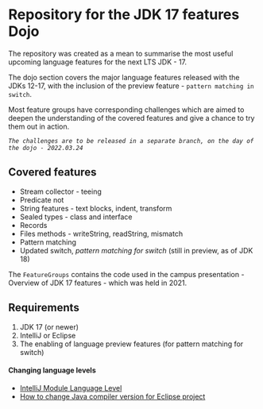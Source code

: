 # Repository for the JDK 17 features Dojo

The repository was created as a mean to summarise the most useful upcoming language features for the next LTS JDK - 17.

The dojo section covers the major language features released with the JDKs 12-17, with the inclusion of the preview feature - `pattern matching in switch`.

Most feature groups have corresponding challenges which are aimed to deepen the understanding of the covered features and give a chance to try them out in action.

_`The challenges are to be released in a separate branch, on the day of the dojo - 2022.03.24`_

## Covered features
 * Stream collector - teeing
 * Predicate not
 * String features - text blocks, indent, transform
 * Sealed types - class and interface
 * Records
 * Files methods - writeString, readString, mismatch
 * Pattern matching
 * Updated switch, _pattern matching for switch_ (still in preview, as of JDK 18)


The `FeatureGroups` contains the code used in the campus presentation - Overview of JDK 17 features - which was held in 2021.


## Requirements
1. JDK 17 (or newer) 
2. IntelliJ or Eclipse
3. The enabling of language preview features (for pattern matching for switch)

#### Changing language levels
* [IntelliJ Module Language Level](https://www.jetbrains.com/help/idea/configure-modules.html#module-lang-level)
* [How to change Java compiler version for Eclipse project](https://www.codejava.net/ides/eclipse/change-java-compiler-version-for-eclipse-project)
